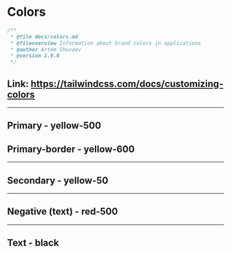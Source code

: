 # Colors

```ts
/**
 * @file docs/colors.md
 * @fileoverview Information about brand colors in applications
 * @author Artem Shuvaev
 * @version 1.0.0
 */
 ```

## Link: <https://tailwindcss.com/docs/customizing-colors>

---

## Primary - yellow-500

## Primary-border - yellow-600

---

## Secondary - yellow-50

---

## Negative (text) - red-500

---

## Text - black
